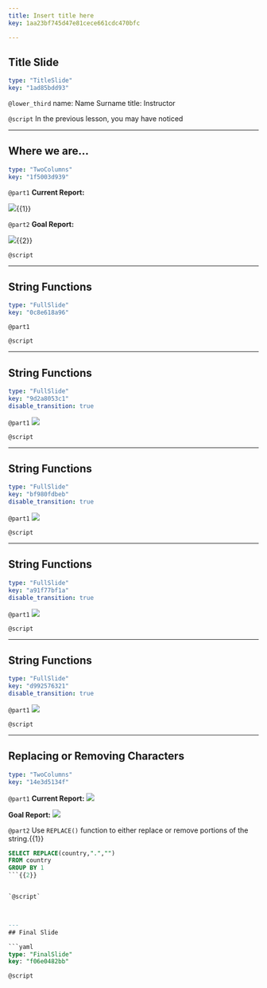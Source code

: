 ```yaml
---
title: Insert title here
key: 1aa23bf745d47e81cece661cdc470bfc

---
```

## Title Slide

```yaml
type: "TitleSlide"
key: "1ad85bdd93"
```

`@lower_third`
name: Name Surname
title: Instructor


`@script`
In the previous lesson, you may have noticed


---
## Where we are...

```yaml
type: "TwoColumns"
key: "1f5003d939"
```

`@part1`
**Current Report:**

![](https://assets.datacamp.com/production/repositories/3775/datasets/5bb6381fe98fbdf50db0d592290157ae51ef282f/2.4_current_state.PNG){{1}}


`@part2`
**Goal Report:**

![](https://assets.datacamp.com/production/repositories/3775/datasets/ae048851b15c2447aeccb2b6b9280d2a2cb53a45/2.4_goal_state.PNG){{2}}


`@script`



---
## String Functions

```yaml
type: "FullSlide"
key: "0c8e618a96"
```

`@part1`



`@script`



---
## String Functions

```yaml
type: "FullSlide"
key: "9d2a8053c1"
disable_transition: true
```

`@part1`
![](https://assets.datacamp.com/production/repositories/3775/datasets/d7f7cc82a54ad38e9baa52e160b97ec85a5a1a4a/functions_1.png)


`@script`



---
## String Functions

```yaml
type: "FullSlide"
key: "bf980fdbeb"
disable_transition: true
```

`@part1`
![](https://assets.datacamp.com/production/repositories/3775/datasets/47f9751e4fba8eed1092e432a7b05869f66a39e8/functions_2.png)


`@script`



---
## String Functions

```yaml
type: "FullSlide"
key: "a91f77bf1a"
disable_transition: true
```

`@part1`
![](https://assets.datacamp.com/production/repositories/3775/datasets/15848121ce578d94e94ea069c8f0165e8eb65183/functions_3.png)


`@script`



---
## String Functions

```yaml
type: "FullSlide"
key: "d992576321"
disable_transition: true
```

`@part1`
![](https://assets.datacamp.com/production/repositories/3775/datasets/6eafc1440220f1c82557b8d06a5129586990ae9d/functions_4.png)


`@script`



---
## Replacing or Removing Characters

```yaml
type: "TwoColumns"
key: "14e3d5134f"
```

`@part1`
**Current Report:**
![](https://assets.datacamp.com/production/repositories/3775/datasets/b1817b0f26944be8101efb4052e03f24241e0b5e/replace_table.PNG)

**Goal Report:**
![](https://assets.datacamp.com/production/repositories/3775/datasets/4965640c7f020c64ec70128669f693eb22f7c40d/replace_output.PNG)


`@part2`
Use ```REPLACE()``` function to either replace or remove portions of the string.{{1}}

```sql
SELECT REPLACE(country,".","")
FROM country
GROUP BY 1
```{{2}}


`@script`



---
## Final Slide

```yaml
type: "FinalSlide"
key: "f06e0482bb"
```

`@script`


